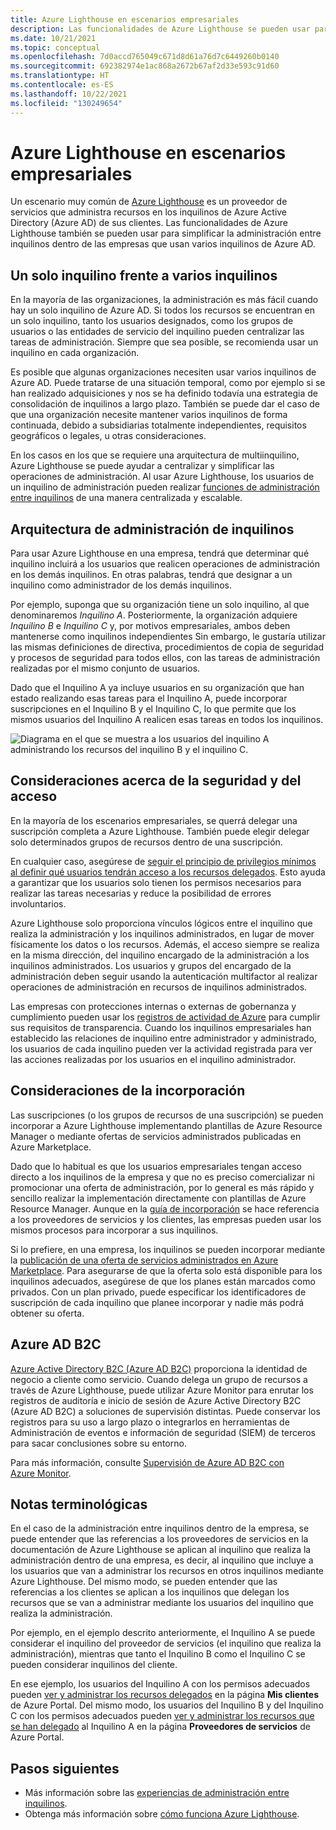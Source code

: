 ```yaml
---
title: Azure Lighthouse en escenarios empresariales
description: Las funcionalidades de Azure Lighthouse se pueden usar para simplificar la administración entre inquilinos en empresas que utilizan varios inquilinos de Azure AD.
ms.date: 10/21/2021
ms.topic: conceptual
ms.openlocfilehash: 7d0accd765049c671d8d61a76d7c6449260b0140
ms.sourcegitcommit: 692382974e1ac868a2672b67af2d33e593c91d60
ms.translationtype: HT
ms.contentlocale: es-ES
ms.lasthandoff: 10/22/2021
ms.locfileid: "130249654"
---
```

# <a name="azure-lighthouse-in-enterprise-scenarios"></a>Azure Lighthouse en escenarios empresariales

Un escenario muy común de [Azure Lighthouse](../overview.md) es un proveedor de servicios que administra recursos en los inquilinos de Azure Active Directory (Azure AD) de sus clientes. Las funcionalidades de Azure Lighthouse también se pueden usar para simplificar la administración entre inquilinos dentro de las empresas que usan varios inquilinos de Azure AD.

## <a name="single-vs-multiple-tenants"></a>Un solo inquilino frente a varios inquilinos

En la mayoría de las organizaciones, la administración es más fácil cuando hay un solo inquilino de Azure AD. Si todos los recursos se encuentran en un solo inquilino, tanto los usuarios designados, como los grupos de usuarios o las entidades de servicio del inquilino pueden centralizar las tareas de administración. Siempre que sea posible, se recomienda usar un inquilino en cada organización.

Es posible que algunas organizaciones necesiten usar varios inquilinos de Azure AD. Puede tratarse de una situación temporal, como por ejemplo si se han realizado adquisiciones y nos se ha definido todavía una estrategia de consolidación de inquilinos a largo plazo. También se puede dar el caso de que una organización necesite mantener varios inquilinos de forma continuada, debido a subsidiarias totalmente independientes, requisitos geográficos o legales, u otras consideraciones.

En los casos en los que se requiere una arquitectura de multiinquilino, Azure Lighthouse se puede ayudar a centralizar y simplificar las operaciones de administración. Al usar Azure Lighthouse, los usuarios de un inquilino de administración pueden realizar [funciones de administración entre inquilinos](cross-tenant-management-experience.md) de una manera centralizada y escalable.

## <a name="tenant-management-architecture"></a>Arquitectura de administración de inquilinos

Para usar Azure Lighthouse en una empresa, tendrá que determinar qué inquilino incluirá a los usuarios que realicen operaciones de administración en los demás inquilinos. En otras palabras, tendrá que designar a un inquilino como administrador de los demás inquilinos.

Por ejemplo, suponga que su organización tiene un solo inquilino, al que denominaremos *Inquilino A*. Posteriormente, la organización adquiere *Inquilino B* e *Inquilino C* y, por motivos empresariales, ambos deben mantenerse como inquilinos independientes Sin embargo, le gustaría utilizar las mismas definiciones de directiva, procedimientos de copia de seguridad y procesos de seguridad para todos ellos, con las tareas de administración realizadas por el mismo conjunto de usuarios.

Dado que el Inquilino A ya incluye usuarios en su organización que han estado realizando esas tareas para el Inquilino A, puede incorporar suscripciones en el Inquilino B y el Inquilino C, lo que permite que los mismos usuarios del Inquilino A realicen esas tareas en todos los inquilinos.

![Diagrama en el que se muestra a los usuarios del inquilino A administrando los recursos del inquilino B y el inquilino C.](../media/enterprise-azure-lighthouse.jpg)

## <a name="security-and-access-considerations"></a>Consideraciones acerca de la seguridad y del acceso

En la mayoría de los escenarios empresariales, se querrá delegar una suscripción completa a Azure Lighthouse. También puede elegir delegar solo determinados grupos de recursos dentro de una suscripción.

En cualquier caso, asegúrese de [seguir el principio de privilegios mínimos al definir qué usuarios tendrán acceso a los recursos delegados](recommended-security-practices.md#assign-permissions-to-groups-using-the-principle-of-least-privilege). Esto ayuda a garantizar que los usuarios solo tienen los permisos necesarios para realizar las tareas necesarias y reduce la posibilidad de errores involuntarios.

Azure Lighthouse solo proporciona vínculos lógicos entre el inquilino que realiza la administración y los inquilinos administrados, en lugar de mover físicamente los datos o los recursos. Además, el acceso siempre se realiza en la misma dirección, del inquilino encargado de la administración a los inquilinos administrados. Los usuarios y grupos del encargado de la administración deben seguir usando la autenticación multifactor al realizar operaciones de administración en recursos de inquilinos administrados.

Las empresas con protecciones internas o externas de gobernanza y cumplimiento pueden usar los [registros de actividad de Azure](../../azure-monitor/essentials/platform-logs-overview.md) para cumplir sus requisitos de transparencia. Cuando los inquilinos empresariales han establecido las relaciones de inquilino entre administrador y administrado, los usuarios de cada inquilino pueden ver la actividad registrada para ver las acciones realizadas por los usuarios en el inquilino administrador.

## <a name="onboarding-considerations"></a>Consideraciones de la incorporación

Las suscripciones (o los grupos de recursos de una suscripción) se pueden incorporar a Azure Lighthouse implementando plantillas de Azure Resource Manager o mediante ofertas de servicios administrados publicadas en Azure Marketplace.

Dado que lo habitual es que los usuarios empresariales tengan acceso directo a los inquilinos de la empresa y que no es preciso comercializar ni promocionar una oferta de administración, por lo general es más rápido y sencillo realizar la implementación directamente con plantillas de Azure Resource Manager. Aunque en la [guía de incorporación](../how-to/onboard-customer.md) se hace referencia a los proveedores de servicios y los clientes, las empresas pueden usar los mismos procesos para incorporar a sus inquilinos.

Si lo prefiere, en una empresa, los inquilinos se pueden incorporar mediante la [publicación de una oferta de servicios administrados en Azure Marketplace](../how-to/publish-managed-services-offers.md). Para asegurarse de que la oferta solo está disponible para los inquilinos adecuados, asegúrese de que los planes están marcados como privados. Con un plan privado, puede especificar los identificadores de suscripción de cada inquilino que planee incorporar y nadie más podrá obtener su oferta.

## <a name="azure-ad-b2c"></a>Azure AD B2C

[Azure Active Directory B2C (Azure AD B2C)](../../active-directory-b2c/overview.md) proporciona la identidad de negocio a cliente como servicio. Cuando delega un grupo de recursos a través de Azure Lighthouse, puede utilizar Azure Monitor para enrutar los registros de auditoría e inicio de sesión de Azure Active Directory B2C (Azure AD B2C) a soluciones de supervisión distintas. Puede conservar los registros para su uso a largo plazo o integrarlos en herramientas de Administración de eventos e información de seguridad (SIEM) de terceros para sacar conclusiones sobre su entorno.

Para más información, consulte [Supervisión de Azure AD B2C con Azure Monitor](../../active-directory-b2c/azure-monitor.md).

## <a name="terminology-notes"></a>Notas terminológicas

En el caso de la administración entre inquilinos dentro de la empresa, se puede entender que las referencias a los proveedores de servicios en la documentación de Azure Lighthouse se aplican al inquilino que realiza la administración dentro de una empresa, es decir, al inquilino que incluye a los usuarios que van a administrar los recursos en otros inquilinos mediante Azure Lighthouse. Del mismo modo, se pueden entender que las referencias a los clientes se aplican a los inquilinos que delegan los recursos que se van a administrar mediante los usuarios del inquilino que realiza la administración.

Por ejemplo, en el ejemplo descrito anteriormente, el Inquilino A se puede considerar el inquilino del proveedor de servicios (el inquilino que realiza la administración), mientras que tanto el Inquilino B como el Inquilino C se pueden considerar inquilinos del cliente.

En ese ejemplo, los usuarios del Inquilino A con los permisos adecuados pueden [ver y administrar los recursos delegados](../how-to/view-manage-customers.md) en la página **Mis clientes** de Azure Portal. Del mismo modo, los usuarios del Inquilino B y del Inquilino C con los permisos adecuados pueden [ver y administrar los recursos que se han delegado](../how-to/view-manage-service-providers.md) al Inquilino A en la página **Proveedores de servicios** de Azure Portal.

## <a name="next-steps"></a>Pasos siguientes

- Más información sobre las [experiencias de administración entre inquilinos](cross-tenant-management-experience.md).
- Obtenga más información sobre [cómo funciona Azure Lighthouse](architecture.md).
